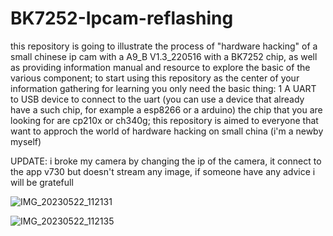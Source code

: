 # BK7252-Ipcam-reflashing
this repository is going to illustrate the process of "hardware hacking" of a small chinese ip cam with a A9_B V1.3_220516 with a BK7252 chip, as well as providing information manual and resource to explore the basic of the various component;
to start using this repository as the center of your information gathering for learning you only need the basic thing:
1
  A UART to USB device to connect to the uart (you can use a device that already have a such chip, for example a esp8266 or a arduino) the chip that you are looking for are cp210x or ch340g;
this repository is aimed to everyone that want to approch the world of hardware hacking on small china
(i'm a newby myself)

UPDATE:
 i broke my camera by changing the ip of the camera, it connect to the app v730 but doesn't stream any image, if someone have any advice i will be gratefull 

![IMG_20230522_112131](https://github.com/RenatoDeRosa/BK7252-Ipcam-reflashing/assets/60145559/a35c2cd2-ab5c-45f8-8197-88a669e1545c)

![IMG_20230522_112135](https://github.com/RenatoDeRosa/BK7252-Ipcam-reflashing/assets/60145559/de7d92f3-6136-4f2e-9788-73220df4ae8e)
